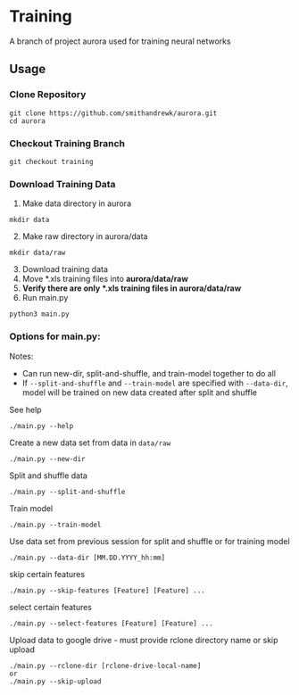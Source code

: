 # Training
A branch of project aurora used for training neural networks
## Usage
### Clone Repository
```
git clone https://github.com/smithandrewk/aurora.git
cd aurora
```
### Checkout Training Branch
```
git checkout training
```
### Download Training Data
1. Make data directory in aurora
```
mkdir data
```
2. Make raw directory in aurora/data

```
mkdir data/raw
```
3. Download training data
4. Move *.xls training files into **aurora/data/raw**
5. **Verify there are only \*.xls training files in aurora/data/raw**
6. Run main.py

```
python3 main.py
```

### Options for main.py:
Notes: 
- Can run new-dir, split-and-shuffle, and train-model together to do all
- If `--split-and-shuffle` and `--train-model` are specified with `--data-dir`, model will be trained on new data created after split and shuffle

See help
```
./main.py --help
```
Create a new data set from data in `data/raw`
```
./main.py --new-dir
```
Split and shuffle data
```
./main.py --split-and-shuffle
```
Train model
```
./main.py --train-model
```
Use data set from previous session for split and shuffle or for training model
```
./main.py --data-dir [MM.DD.YYYY_hh:mm]
```
skip certain features
```
./main.py --skip-features [Feature] [Feature] ...
```
select certain features
```
./main.py --select-features [Feature] [Feature] ...
```
Upload data to google drive - must provide rclone directory name or skip upload
```
./main.py --rclone-dir [rclone-drive-local-name] 
or
./main.py --skip-upload
```
